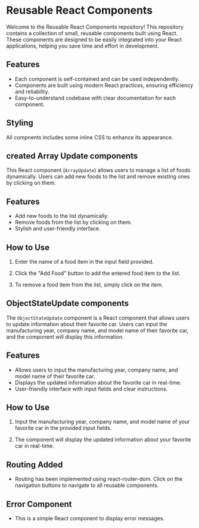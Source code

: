 # Reusable React Components

Welcome to the Reusable React Components repository! This repository contains a collection of small, reusable components built using React. These components are designed to be easily integrated into your React applications, helping you save time and effort in development.

## Features

- Each component is self-contained and can be used independently.
- Components are built using modern React practices, ensuring efficiency and reliability.
- Easy-to-understand codebase with clear documentation for each component.

## Styling

All compnents includes some inline CSS to enhance its appearance.


## created Array Update components

This React component (`ArrayUpdate`) allows users to manage a list of foods dynamically. Users can add new foods to the list and remove existing ones by clicking on them.

## Features

- Add new foods to the list dynamically.
- Remove foods from the list by clicking on them.
- Stylish and user-friendly interface.

## How to Use

1. Enter the name of a food item in the input field provided.

2. Click the "Add Food" button to add the entered food item to the list.

3. To remove a food item from the list, simply click on the item.


## ObjectStateUpdate components

The `ObjectStateUpdate` component is a React component that allows users to update information about their favorite car. Users can input the manufacturing year, company name, and model name of their favorite car, and the component will display this information.

## Features

- Allows users to input the manufacturing year, company name, and model name of their favorite car.
- Displays the updated information about the favorite car in real-time.
- User-friendly interface with input fields and clear instructions.

## How to Use

1. Input the manufacturing year, company name, and model name of your favorite car in the provided input fields.

2. The component will display the updated information about your favorite car in real-time.

## Routing Added
- Routing has been implemented using react-router-dom. Click on the navigation buttons to navigate to all reusable components.

## Error Component
- This is a simple React component to display error messages.
